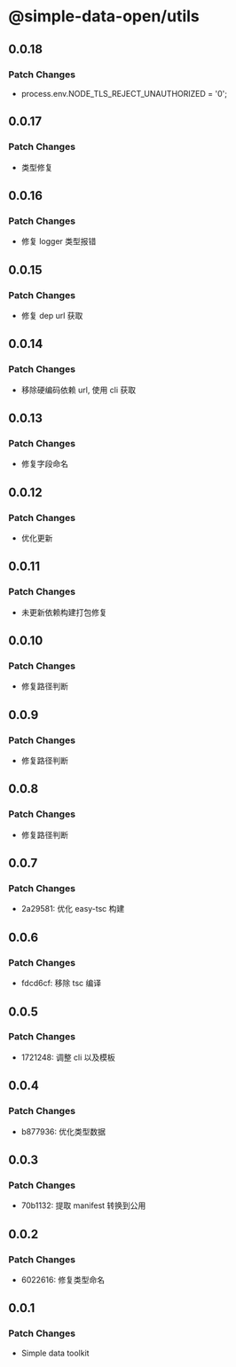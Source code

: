 # @simple-data-open/utils

## 0.0.18

### Patch Changes

- process.env.NODE_TLS_REJECT_UNAUTHORIZED = '0';

## 0.0.17

### Patch Changes

- 类型修复

## 0.0.16

### Patch Changes

- 修复 logger 类型报错

## 0.0.15

### Patch Changes

- 修复 dep url 获取

## 0.0.14

### Patch Changes

- 移除硬编码依赖 url, 使用 cli 获取

## 0.0.13

### Patch Changes

- 修复字段命名

## 0.0.12

### Patch Changes

- 优化更新

## 0.0.11

### Patch Changes

- 未更新依赖构建打包修复

## 0.0.10

### Patch Changes

- 修复路径判断

## 0.0.9

### Patch Changes

- 修复路径判断

## 0.0.8

### Patch Changes

- 修复路径判断

## 0.0.7

### Patch Changes

- 2a29581: 优化 easy-tsc 构建

## 0.0.6

### Patch Changes

- fdcd6cf: 移除 tsc 编译

## 0.0.5

### Patch Changes

- 1721248: 调整 cli 以及模板

## 0.0.4

### Patch Changes

- b877936: 优化类型数据

## 0.0.3

### Patch Changes

- 70b1132: 提取 manifest 转换到公用

## 0.0.2

### Patch Changes

- 6022616: 修复类型命名

## 0.0.1

### Patch Changes

- Simple data toolkit
